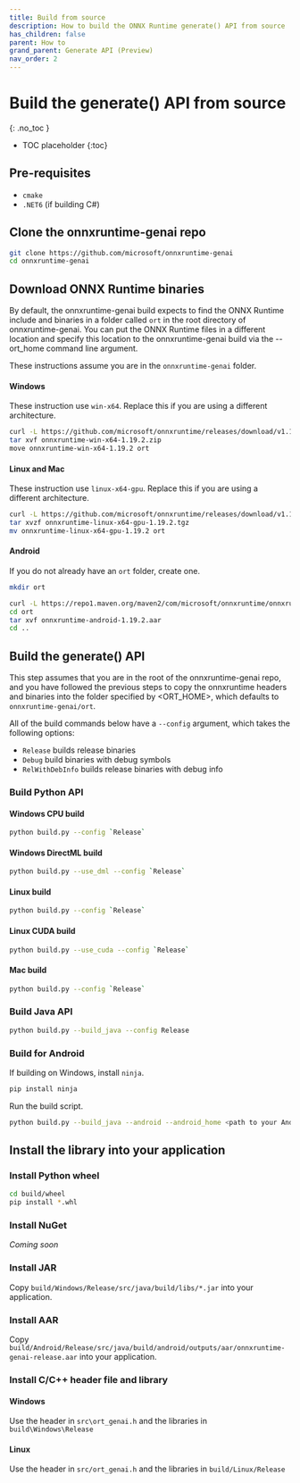 ```yaml
---
title: Build from source
description: How to build the ONNX Runtime generate() API from source
has_children: false
parent: How to
grand_parent: Generate API (Preview)
nav_order: 2
---
```


# Build the generate() API from source
{: .no_toc }

* TOC placeholder
{:toc}

## Pre-requisites

- `cmake`
- `.NET6` (if building C#)

## Clone the onnxruntime-genai repo

```bash
git clone https://github.com/microsoft/onnxruntime-genai
cd onnxruntime-genai
```

## Download ONNX Runtime binaries

By default, the onnxruntime-genai build expects to find the ONNX Runtime include and binaries in a folder called `ort` in the root directory of onnxruntime-genai. You can put the ONNX Runtime files in a different location and specify this location to the onnxruntime-genai build via the --ort_home command line argument.


These instructions assume you are in the `onnxruntime-genai` folder.

#### Windows

These instruction use `win-x64`. Replace this if you are using a different architecture.

```bash
curl -L https://github.com/microsoft/onnxruntime/releases/download/v1.19.2/onnxruntime-win-x64-1.19.2.zip -o onnxruntime-win-x64-1.19.2.zip
tar xvf onnxruntime-win-x64-1.19.2.zip
move onnxruntime-win-x64-1.19.2 ort 
```

#### Linux and Mac

These instruction use `linux-x64-gpu`. Replace this if you are using a different architecture.

```bash
curl -L https://github.com/microsoft/onnxruntime/releases/download/v1.19.2/onnxruntime-linux-x64-gpu-1.19.2.tgz -o onnxruntime-linux-x64-gpu-1.19.2.tgz
tar xvzf onnxruntime-linux-x64-gpu-1.19.2.tgz
mv onnxruntime-linux-x64-gpu-1.19.2 ort 
```

#### Android

If you do not already have an `ort` folder, create one.

```bash
mkdir ort
```

```bash
curl -L https://repo1.maven.org/maven2/com/microsoft/onnxruntime/onnxruntime-android/1.19.2/onnxruntime-android-1.19.2.aar -o ort/onnxruntime-android-1.19.2.aar
cd ort
tar xvf onnxruntime-android-1.19.2.aar
cd ..
```

## Build the generate() API

This step assumes that you are in the root of the onnxruntime-genai repo, and you have followed the previous steps to copy the onnxruntime headers and binaries into the folder specified by <ORT_HOME>, which defaults to `onnxruntime-genai/ort`.

All of the build commands below have a `--config` argument, which takes the following options:
- `Release` builds release binaries
- `Debug` build binaries with debug symbols
- `RelWithDebInfo` builds release binaries with debug info

### Build Python API

#### Windows CPU build

```bash
python build.py --config `Release`
```

#### Windows DirectML build

```bash
python build.py --use_dml --config `Release`
```

#### Linux build

```bash
python build.py --config `Release`
```

#### Linux CUDA build

```bash
python build.py --use_cuda --config `Release`
```

#### Mac build

```bash
python build.py --config `Release`
```

### Build Java API

```bash
python build.py --build_java --config Release
```

### Build for Android

If building on Windows, install `ninja`.

```bash
pip install ninja
```

Run the build script.

```bash
python build.py --build_java --android --android_home <path to your Android SDK> --android_ndk_path <path to your NDK installation>` --android_abi  [armeabi-v7a|arm64-v8a|x86|x86_64] --config Release
```

## Install the library into your application

### Install Python wheel

```bash
cd build/wheel
pip install *.whl
```

### Install NuGet

_Coming soon_

### Install JAR

Copy `build/Windows/Release/src/java/build/libs/*.jar` into your application.

### Install AAR

Copy `build/Android/Release/src/java/build/android/outputs/aar/onnxruntime-genai-release.aar` into your application.


### Install C/C++ header file and library

#### Windows

Use the header in `src\ort_genai.h` and the libraries in `build\Windows\Release`

#### Linux

Use the header in `src/ort_genai.h` and the libraries in `build/Linux/Release`



